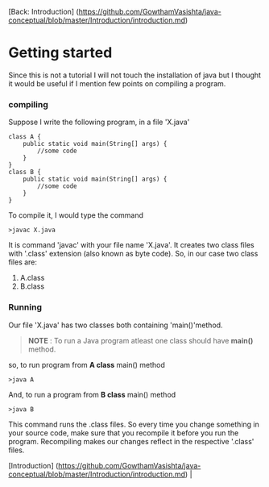 [Back: Introduction] (https://github.com/GowthamVasishta/java-conceptual/blob/master/Introduction/introduction.md)
# Getting started
Since this is not a tutorial I will not touch the installation of java but I thought it would be useful if I mention few points on compiling a program.

### compiling
Suppose I write the following program, in a file 'X.java'

    class A {
	    public static void main(String[] args) {
		    //some code
		}
	}
	class B {
		public static void main(String[] args) {
			//some code
		}
	}
To compile it, I would type the command 

    >javac X.java
It is command 'javac' with your file name 'X.java'. It creates two class files with '.class' extension (also known as byte code). So, in our case two class files are:

 1. A.class
 2. B.class

### Running 
Our file 'X.java' has two classes both containing 'main()'method.
> **NOTE** : To run a Java program atleast one class should have **main()** method.

so, to run program from **A class** main() method

    >java A
And, to run a program from **B class** main() method

    >java B
This command runs the .class files. So every time you change something in your source code, make sure that you recompile it before you run the program. Recompiling makes our changes reflect in the respective '.class' files.
 
[Introduction] (https://github.com/GowthamVasishta/java-conceptual/blob/master/Introduction/introduction.md) |